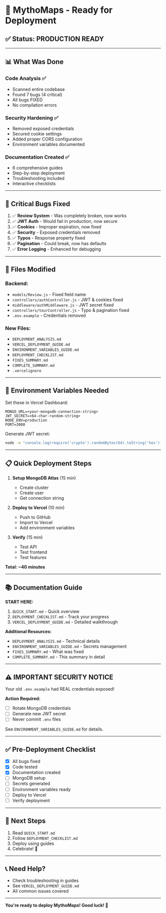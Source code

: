# 🚀 MythoMaps - Ready for Deployment

## ✅ Status: PRODUCTION READY

---

## 📊 What Was Done

### Code Analysis ✅
- Scanned entire codebase
- Found 7 bugs (4 critical)
- All bugs FIXED
- No compilation errors

### Security Hardening ✅
- Removed exposed credentials
- Secured cookie settings
- Added proper CORS configuration
- Environment variables documented

### Documentation Created ✅
- 6 comprehensive guides
- Step-by-step deployment
- Troubleshooting included
- Interactive checklists

---

## 🐛 Critical Bugs Fixed

1. ✅ **Review System** - Was completely broken, now works
2. ✅ **JWT Auth** - Would fail in production, now secure
3. ✅ **Cookies** - Improper expiration, now fixed
4. ✅ **Security** - Exposed credentials removed
5. ✅ **Typos** - Response property fixed
6. ✅ **Pagination** - Could break, now has defaults
7. ✅ **Error Logging** - Enhanced for debugging

---

## 📁 Files Modified

### Backend:
- `models/Review.js` - Fixed field name
- `controllers/authController.js` - JWT & cookies fixed
- `middleware/authMiddleware.js` - JWT secret fixed
- `controllers/tourController.js` - Typo & pagination fixed
- `.env.example` - Credentials removed

### New Files:
- `DEPLOYMENT_ANALYSIS.md`
- `VERCEL_DEPLOYMENT_GUIDE.md`
- `ENVIRONMENT_VARIABLES_GUIDE.md`
- `DEPLOYMENT_CHECKLIST.md`
- `FIXES_SUMMARY.md`
- `COMPLETE_SUMMARY.md`
- `.vercelignore`

---

## 🔑 Environment Variables Needed

Set these in Vercel Dashboard:

```
MONGO_URL=<your-mongodb-connection-string>
JWT_SECRET=<64-char-random-string>
NODE_ENV=production
PORT=3000
```

Generate JWT secret:
```bash
node -e "console.log(require('crypto').randomBytes(64).toString('hex'))"
```

---

## 📋 Quick Deployment Steps

1. **Setup MongoDB Atlas** (15 min)
   - Create cluster
   - Create user
   - Get connection string

2. **Deploy to Vercel** (10 min)
   - Push to GitHub
   - Import to Vercel
   - Add environment variables

3. **Verify** (15 min)
   - Test API
   - Test frontend
   - Test features

**Total: ~40 minutes**

---

## 📚 Documentation Guide

**START HERE:**
1. `QUICK_START.md` - Quick overview
2. `DEPLOYMENT_CHECKLIST.md` - Track your progress
3. `VERCEL_DEPLOYMENT_GUIDE.md` - Detailed walkthrough

**Additional Resources:**
- `DEPLOYMENT_ANALYSIS.md` - Technical details
- `ENVIRONMENT_VARIABLES_GUIDE.md` - Secrets management
- `FIXES_SUMMARY.md` - What was fixed
- `COMPLETE_SUMMARY.md` - This summary in detail

---

## ⚠️ IMPORTANT SECURITY NOTICE

Your old `.env.example` had REAL credentials exposed!

**Action Required:**
- [ ] Rotate MongoDB credentials
- [ ] Generate new JWT secret
- [ ] Never commit `.env` files

See `ENVIRONMENT_VARIABLES_GUIDE.md` for details.

---

## ✅ Pre-Deployment Checklist

- [x] All bugs fixed
- [x] Code tested
- [x] Documentation created
- [ ] MongoDB setup
- [ ] Secrets generated
- [ ] Environment variables ready
- [ ] Deploy to Vercel
- [ ] Verify deployment

---

## 🎯 Next Steps

1. Read `QUICK_START.md`
2. Follow `DEPLOYMENT_CHECKLIST.md`
3. Deploy using guides
4. Celebrate! 🎉

---

## 📞 Need Help?

- Check troubleshooting in guides
- See `VERCEL_DEPLOYMENT_GUIDE.md`
- All common issues covered

---

**You're ready to deploy MythoMaps! Good luck! 🚀**
